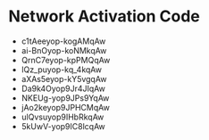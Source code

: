 # Network Activation Code
* c1tAeeyop-kogAMqAw
* ai-BnOyop-koNMkqAw
* QrnC7eyop-kpPMQqAw
* lQz_puyop-kq_4kqAw
* aXAs5eyop-kY5vgqAw
* Da9k4Oyop9Jr4JIqAw
* NKEUg-yop9JPs9YqAw
* jAo2keyop9JPHCMqAw
* ulQvsuyop9IHbRkqAw
* 5kUwV-yop9IC8lcqAw